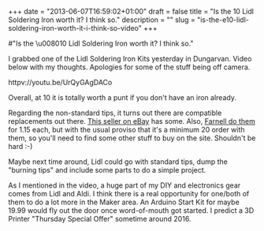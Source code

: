 +++
date = "2013-06-07T16:59:02+01:00"
draft = false
title = "Is the 10 Lidl Soldering Iron worth it? I think so."
description = ""
slug = "is-the-e10-lidl-soldering-iron-worth-it-i-think-so-video"
+++

#"Is the \u008010 Lidl Soldering Iron worth it? I think so."

I grabbed one of the Lidl Soldering Iron Kits yesterday in Dungarvan. Video below with my thoughts. Apologies for some of the stuff being off camera.

httpv://youtu.be/UrQyGAgDACo

Overall, at 10 it is totally worth a punt if you don't have an iron already.

Regarding the non-standard tips, it turns out there are compatible replacements out there. <a href="http://www.ebay.co.uk/itm/0-5mm-Pointed-Soldering-Iron-Spare-Tip-Fits-Duratool-D00803-Variable-Temperature-/360559527019">This seller on eBay</a> has some. Also, <a href="http://ie.farnell.com/duratool/d00803-b8-1/spare-tip-d00803/dp/2081159">Farnell do them</a> for 1.15 each, but with the usual proviso that it's a minimum 20 order with them, so you'll need to find some other stuff to buy on the site. Shouldn't be hard :-)

Maybe next time around, Lidl could go with standard tips, dump the "burning tips" and include some parts to do a simple project.

As I mentioned in the video, a huge part of my DIY and electronics gear comes from Lidl and Aldi. I think there is a real opportunity for one/both of them to do a lot more in the Maker area. An Arduino Start Kit for maybe 19.99 would fly out the door once word-of-mouth got started. I predict a 3D Printer "Thursday Special Offer" sometime around 2016.

